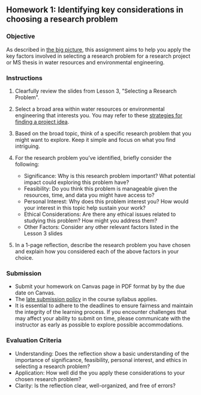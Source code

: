 ## Homework 1: Identifying key considerations in choosing a research problem

### Objective
As described in [the big picture](https://aselshall.github.io/rm/hw/big-picture), this assignment aims to help you apply the key factors involved in selecting a research problem for a research project or MS thesis in water resources and environmental engineering.

### Instructions
1. Clearfully review the slides from Lesson 3, "Selecting a Research Problem".
   
2. Select a broad area within water resources or environmental engineering that interests you. You may refer to these [strategies for finding a project idea](https://github.com/aselshall/rm/blob/main/M2/topics.md).

3. Based on the broad topic, think of a specific research problem that you might want to explore. Keep it simple and focus on what you find intriguing.

4. For the research problem you’ve identified, briefly consider the following:
   - Significance: Why is this research problem important? What potential impact could exploring this problem have?
   - Feasibility: Do you think this problem is manageable given the resources, time, and data you might have access to?
   - Personal Interest: Why does this problem interest you? How would your interest in this topic help sustain your work?
   - Ethical Considerations: Are there any ethical issues related to studying this problem? How might you address them?
   - Other Factors: Consider any other relevant factors listed in the Lesson 3 slides

5. In a 1-page reflection, describe the research problem you have chosen and explain how you considered each of the above factors in your choice. 

### Submission
- Submit your homework on Canvas page in PDF format by by the due date on Canvas.
- The [late submission policy](https://github.com/aselshall/rm/blob/main/README.md#late-assignment-and-report-policy) in the course syllabus applies.
- It is essential to adhere to the deadlines to ensure fairness and maintain the integrity of the learning process. If you encounter challenges that may affect your ability to submit on time, please communicate with the instructor as early as possible to explore possible accommodations.

### Evaluation Criteria 
- Understanding: Does the reflection show a basic understanding of the importance of significance, feasibility, personal interest, and ethics in selecting a research problem?
- Application: How well did the you apply these considerations to your chosen research problem?
- Clarity: Is the reflection clear, well-organized, and free of errors?

